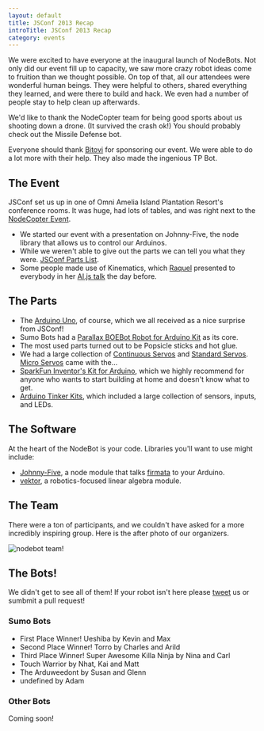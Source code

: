 ```yaml
---
layout: default
title: JSConf 2013 Recap
introTitle: JSConf 2013 Recap
category: events
---
```


We were excited to have everyone at the inaugural launch of NodeBots. Not only did our event fill up to capacity, we saw more crazy robot ideas come to fruition than we thought possible. On top of that, all our attendees were wonderful human beings. They were helpful to others, shared everything they learned, and were there to build and hack. We even had a number of people stay to help clean up afterwards.

We'd like to thank the NodeCopter team for being good sports about us shooting down a drone. (It survived the crash ok!) You should probably check out the Missile Defense bot.

Everyone should thank [Bitovi](http://bitovi.com/) for sponsoring our event. We were able to do a lot more with their help. They also made the ingenious TP Bot.

## The Event
JSConf set us up in one of Omni Amelia Island Plantation Resort's conference rooms. It was huge, had lots of tables, and was right next to the [NodeCopter Event](http://nodecopter.com/2013/amelia-island/may-30).

 - We started our event with a presentation on Johnny-Five, the node library that allows us to control our Arduinos.
 - While we weren't able to give out the parts we can tell you what they were. [JSConf Parts List](parts.md).
 - Some people made use of Kinematics, which [Raquel](https://twitter.com/rockbot) presented to everybody in her [AI.js talk](https://speakerdeck.com/rockbot/ai-dot-js-robots-with-brains) the day before.

## The Parts

 - The [Arduino Uno](http://www.adafruit.com/products/50), of course, which we all received as a nice surprise from JSConf!
 - Sumo Bots had a [Parallax BOEBot Robot for Arduino Kit](http://www.adafruit.com/products/749) as its core.
 - The most used parts turned out to be Popsicle sticks and hot glue.
 - We had a large collection of [Continuous Servos](http://www.adafruit.com/products/154) and [Standard Servos](http://www.adafruit.com/products/155). [Micro Servos](http://www.adafruit.com/products/169) came with the...
 - [SparkFun Inventor's Kit for Arduino](https://www.sparkfun.com/products/11227), which we highly recommend for anyone who wants to start building at home and doesn't know what to get.
 - [Arduino Tinker Kits](http://store.arduino.cc/ww/index.php?main_page=index&cPath=16_17), which included a large collection of sensors, inputs, and LEDs.

## The Software
At the heart of the NodeBot is your code. Libraries you'll want to use might include:

 - [Johnny-Five](https://github.com/rwldrn/johnny-five), a node module that talks [firmata](http://firmata.org/) to your Arduino.
 - [vektor](https://github.com/rockbot/vektor), a robotics-focused linear algebra module.

## The Team
There were a ton of participants, and we couldn't have asked for a more
incredibly inspiring group. Here is the after photo of our organizers.

![nodebot team!](https://raw.github.com/voodootikigod/nodebots/master/img/team.JPG)

## The Bots!
We didn't get to see all of them! If your robot isn't here please [tweet](/core.html) us or sumbmit a pull request!

### Sumo Bots

 - First Place Winner! Ueshiba by Kevin and Max
 - Second Place Winner! Torro by Charles and Arild
 - Third Place Winner! Super Awesome Killa Ninja by Nina and Carl
 - Touch Warrior by Nhat, Kai and Matt
 - The Arduweedont by Susan and Glenn
 - undefined by Adam


### Other Bots
Coming soon!

